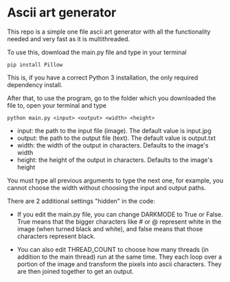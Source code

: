 # Ascii art generator
This repo is a simple one file ascii art generator with all the functionality needed and very fast as it is multithreaded.

To use this, download the main.py file and type in your terminal

    pip install Pillow
This is, if you have a correct Python 3 installation, the only required dependency install.

After that, to use the program, go to the folder which you downloaded the file to, open your terminal and type

    python main.py <input> <output> <width> <height>

 - input: the path to the input file (image). The default value is input.jpg
 - output: the path to the output file (text). The default value is output.txt
 - width: the width of the output in characters. Defaults to the image's width
 - height: the height of the output in characters. Defaults to the image's height
 
You must type all previous arguments to type the next one, for example, you cannot choose the width without choosing the input and output paths.

There are 2 additional settings "hidden" in the code: 

 - If you edit the main.py file, you can change DARKMODE to True or False. True means that the bigger characters like # or @ represent white in the image (when turned black and white), and false means that those characters represent black.
 
 - You can also edit THREAD_COUNT to choose how many threads (in addition to the main thread) run at the same time. They each loop over a portion of the image and transform the pixels into ascii characters. They are then joined together to get an output.
